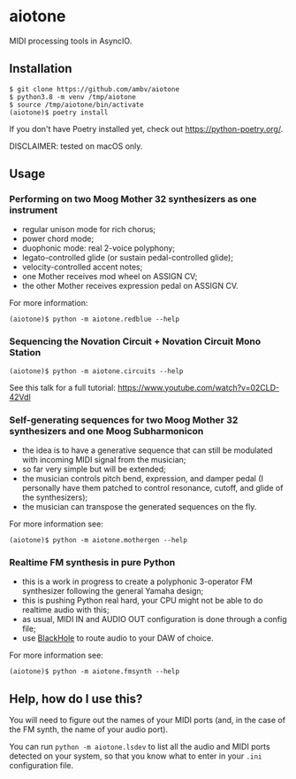 # aiotone

MIDI processing tools in AsyncIO.

## Installation

```
$ git clone https://github.com/ambv/aiotone
$ python3.8 -m venv /tmp/aiotone
$ source /tmp/aiotone/bin/activate
(aiotone)$ poetry install
```

If you don't have Poetry installed yet, check out
https://python-poetry.org/.


DISCLAIMER: tested on macOS only.


## Usage

### Performing on two Moog Mother 32 synthesizers as one instrument

- regular unison mode for rich chorus;
- power chord mode;
- duophonic mode: real 2-voice polyphony;
- legato-controlled glide (or sustain pedal-controlled glide);
- velocity-controlled accent notes;
- one Mother receives mod wheel on ASSIGN CV;
- the other Mother receives expression pedal on ASSIGN CV.

For more information:
```
(aiotone)$ python -m aiotone.redblue --help
```

### Sequencing the Novation Circuit + Novation Circuit Mono Station

```
(aiotone)$ python -m aiotone.circuits --help
```

See this talk for a full tutorial: https://www.youtube.com/watch?v=02CLD-42VdI

### Self-generating sequences for two Moog Mother 32 synthesizers and one Moog Subharmonicon

- the idea is to have a generative sequence that can still be modulated
  with incoming MIDI signal from the musician;
- so far very simple but will be extended;
- the musician controls pitch bend, expression, and damper pedal
  (I personally have them patched to control resonance, cutoff, and glide
  of the synthesizers);
- the musician can transpose the generated sequences on the fly.

For more information see:
```
(aiotone)$ python -m aiotone.mothergen --help
```

### Realtime FM synthesis in pure Python

- this is a work in progress to create a polyphonic 3-operator
  FM synthesizer following the general Yamaha design;
- this is pushing Python real hard, your CPU might not be able to
  do realtime audio with this;
- as usual, MIDI IN and AUDIO OUT configuration is done through a config file;
- use [BlackHole](https://github.com/ExistentialAudio/BlackHole/) to
  route audio to your DAW of choice.

For more information see:
```
(aiotone)$ python -m aiotone.fmsynth --help
```

## Help, how do I use this?

You will need to figure out the names of your MIDI ports
(and, in the case of the FM synth, the name of your audio port).

You can run `python -m aiotone.lsdev` to list all the audio
and MIDI ports detected on your system, so that you know what
to enter in your `.ini` configuration file.
